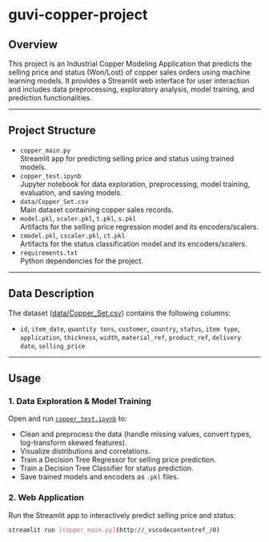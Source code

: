 # guvi-copper-project

## Overview

This project is an Industrial Copper Modeling Application that predicts the selling price and status (Won/Lost) of copper sales orders using machine learning models. It provides a Streamlit web interface for user interaction and includes data preprocessing, exploratory analysis, model training, and prediction functionalities.

---

## Project Structure

- `copper_main.py`  
  Streamlit app for predicting selling price and status using trained models.
- `copper_test.ipynb`  
  Jupyter notebook for data exploration, preprocessing, model training, evaluation, and saving models.
- `data/Copper_Set.csv`  
  Main dataset containing copper sales records.
- `model.pkl`, `scaler.pkl`, `t.pkl`, `s.pkl`  
  Artifacts for the selling price regression model and its encoders/scalers.
- `cmodel.pkl`, `cscaler.pkl`, `ct.pkl`  
  Artifacts for the status classification model and its encoders/scalers.
- `requirements.txt`  
  Python dependencies for the project.

---

## Data Description

The dataset ([data/Copper_Set.csv](data/Copper_Set.csv)) contains the following columns:
- `id`, `item_date`, `quantity tons`, `customer`, `country`, `status`, `item type`, `application`, `thickness`, `width`, `material_ref`, `product_ref`, `delivery date`, `selling_price`

---

## Usage

### 1. Data Exploration & Model Training

Open and run [`copper_test.ipynb`](copper_test.ipynb) to:
- Clean and preprocess the data (handle missing values, convert types, log-transform skewed features).
- Visualize distributions and correlations.
- Train a Decision Tree Regressor for selling price prediction.
- Train a Decision Tree Classifier for status prediction.
- Save trained models and encoders as `.pkl` files.

### 2. Web Application

Run the Streamlit app to interactively predict selling price and status:

```sh
streamlit run [copper_main.py](http://_vscodecontentref_/0)
